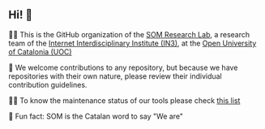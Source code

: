 ## Hi! 👋


🙋‍♀️ This is the GitHub organization of the [SOM Research Lab](https://som-research.uoc.edu/), a research team of the [Internet Interdisciplinary Institute (IN3)](https://www.uoc.edu/portal/es/in3/index.html), at the [Open University of Catalonia (UOC)](https://www.uoc.edu)

🌈 We welcome contributions to any repository, but because we have repositories with their own nature, please review their individual contribution guidelines.

👩‍💻 To know the maintenance status of our tools please check [this list](https://som-research.uoc.edu/research-tools/)

🍿 Fun fact: SOM is the Catalan word to say "We are"

<!--

**Here are some ideas to get you started:**

🙋‍♀️ A short introduction - what is your organization all about?
🌈 Contribution guidelines - how can the community get involved?
👩‍💻 Useful resources - where can the community find your docs? Is there anything else the community should know?
🍿 Fun facts - what does your team eat for breakfast?
🧙 Remember, you can do mighty things with the power of [Markdown](https://docs.github.com/github/writing-on-github/getting-started-with-writing-and-formatting-on-github/basic-writing-and-formatting-syntax)
-->
